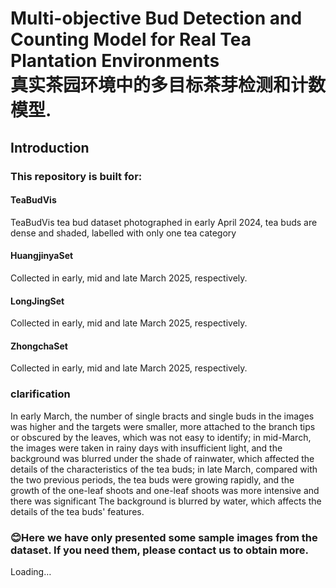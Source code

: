 # Multi-objective Bud Detection and Counting Model for Real Tea Plantation Environments<br>真实茶园环境中的多目标茶芽检测和计数模型.
## Introduction<br>
### This repository is built for:<br>
#### TeaBudVis<br>
TeaBudVis tea bud dataset photographed in early April 2024, tea buds are dense and shaded, labelled with only one tea category<br>
#### HuangjinyaSet<br>
Collected in early, mid and late March 2025, respectively.<br>
#### LongJingSet<br>
Collected in early, mid and late March 2025, respectively.<br>
#### ZhongchaSet<br>
Collected in early, mid and late March 2025, respectively.<br>
### clarification<br>
In early March, the number of single bracts and single buds in the images was higher and the targets were smaller, more attached to the branch tips or obscured by the leaves, which was not easy to identify; in mid-March, the images were taken in rainy days with insufficient light, and the background was blurred under the shade of rainwater, which affected the details of the characteristics of the tea buds; in late March, compared with the two previous periods, the tea buds were growing rapidly, and the growth of the one-leaf shoots and one-leaf shoots was more intensive and there was significant The background is blurred by water, which affects the details of the tea buds' features.<br>
### :blush:Here we have only presented some sample images from the dataset. If you need them, please contact us to obtain more.<br>
Loading…
